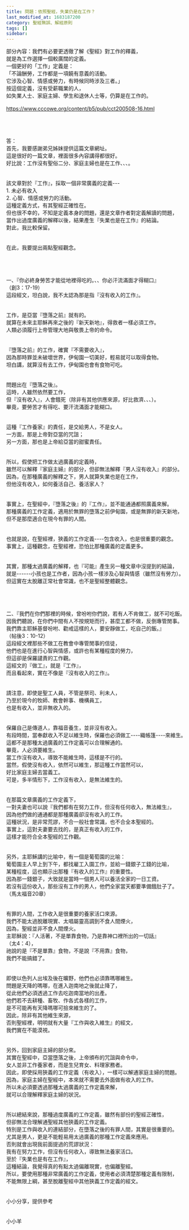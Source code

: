 ```yaml
---
title: 問題：依照聖經，失業仍是在工作？
last_modified_at: 1683187200
category: 聖經無誤、解經原則
tags: []
sidebar: 
---
```


 <div>部分內容：我們有必要更透徹了解《聖經》對工作的釋義，<br>
就是為工作選擇一個較廣闊的定義。<br>
一個更好的「工作」定義是：<br>
「不論酬勞，工作都是一項饒有意義的活動。<br>
它涉及心智、情感或勞力，有時候同時涉及三者。」<br>
按這個定義，沒有受薪職業的人，<br>
如失業人士、家庭主婦、學生和退休人士等，仍算是在工作的。</div>

<div>&nbsp;</div>

<div><a href="https://www.cccowe.org/content/b5/pub/cct200508-16.html" target="_blank">https://www.cccowe.org/content/b5/pub/cct200508-16.html</a></div>

<div>&nbsp;</div>

<div>&nbsp;</div>

<div>&nbsp;</div>

<div>&nbsp;</div>

<div>答：</div>

<div>首先，我要感謝弟兄姊妹提供這篇文章網址。</div>

<div>這是很好的一篇文章，裡面很多內容講得都很好。</div>

<div>好比說：工作沒有聖俗二分、家庭主婦也是在工作、、、。</div>

<div>&nbsp;</div>

<div>&nbsp;</div>

<div>該文章對於『工作』，採取一個非常廣義的定義---</div>

<div>1.<span style="white-space:pre"> </span>未必有收入</div>

<div>2.<span style="white-space:pre"> </span>心智、情感或勞力的活動。</div>

<div>這種定義方式，有其聖經正確性在。</div>

<div>但也很不幸的，不知是定義本身的問題，還是文章作者對定義解讀的問題，</div>

<div>當作出過度廣義的解釋以後，結果產生『失業也是在工作』的結論。</div>

<div>對此，我比較保留。</div>

<div>&nbsp;</div>

<div>&nbsp;</div>

<div>在此，我要提出兩點聖經觀念。</div>

<div>&nbsp;</div>

<div>&nbsp;</div>

<div>&nbsp;</div>

<div>&nbsp;</div>

<div>一、『你必終身勞苦才能從地裡得吃的。、、你必汗流滿面才得糊口』</div>

<div>（創3：17-19）</div>

<div>這段經文，坦白說，我不太認為那是指『沒有收入的工作』。</div>

<div>&nbsp;</div>

<div>&nbsp;</div>

<div>工作，是亞當『墮落之前』就有的。</div>

<div>就算在未來主耶穌再來之後的『新天新地』，得救者一樣必須工作。</div>

<div>人類必須履行上帝管理大地與敬畏上帝的命令。</div>

<div>&nbsp;</div>

<div>&nbsp;</div>

<div>『墮落之前』的工作，確實『不需要收入』，</div>

<div>因為那時罪並未破壞世界，伊甸園一切美好，輕易就可以取得食物。</div>

<div>坦白講，就算沒有去工作，伊甸園也會有食物可吃。</div>

<div>&nbsp;</div>

<div>&nbsp;</div>

<div>問題出在『墮落之後』。</div>

<div>這時，人雖然依然要工作，</div>

<div>但『沒有收入』，人會餓死（除非有其他供應來源，好比救濟、、、）。</div>

<div>畢竟，要勞苦才有得吃、要汗流滿面才能糊口。</div>

<div>&nbsp;</div>

<div>&nbsp;</div>

<div>這種『工作養家』的責任，是交給男人，不是女人。</div>

<div>一方面，那是上帝對亞當的咒詛；</div>

<div>另一方面，那也是上帝給亞當的甜蜜責任。</div>

<div>&nbsp;</div>

<div>&nbsp;</div>

<div>所以，假使把工作做太過廣義的定義時，</div>

<div>雖然可以解釋『家庭主婦』的部分，但卻無法解釋『男人沒有收入』的部分。</div>

<div>因為，在那種廣義的解釋之下，男人就算失業也是在工作，</div>

<div>但他沒有收入，如何養活自己、養活家人？</div>

<div>&nbsp;</div>

<div>&nbsp;</div>

<div>事實上，在聖經中，『墮落之後』的『工作』，並不能通通都照廣義來解。</div>

<div>那種廣義的工作定義，適用於無罪的墮落之前伊甸園，或是無罪的新天新地，</div>

<div>但不是那麼適合在現今有罪的人間。</div>

<div>&nbsp;</div>

<div>&nbsp;</div>

<div>也就是說，在聖經裡，狹義的工作定義----包含收入，也是很重要的觀念。</div>

<div>事實上，這種觀念，在聖經裡，恐怕比那種廣義的定義更多。</div>

<div>&nbsp;</div>

<div>&nbsp;</div>

<div>其實，那種太過廣義的解釋，也『可能』產生另一種文章中沒提到的結論，</div>

<div>就是------小孩也是工作者，因為小孩一樣涉及心智與情感（雖然沒有勞力）。</div>

<div>但這實在太脫離正常社會常識，也不是聖經整體觀念。</div>

<div>&nbsp;</div>

<div>&nbsp;</div>

<div>&nbsp;</div>

<div>&nbsp;</div>

<div>二、『我們在你們那裡的時候，曾吩咐你們說，若有人不肯做工，就不可吃飯。</div>

<div>因我們聽說，在你們中間有人不按規矩而行，甚麼工都不做，反倒專管閒事。</div>

<div>我們靠主耶穌基督吩咐、勸戒這樣的人，要安靜做工，吃自己的飯。』</div>

<div>（帖後3：10-12）</div>

<div>這段經文裡那些不做工在教會中專管閒事的信徒，</div>

<div>他們也是在進行心智與情感，或許也有某種程度的勞力，</div>

<div>但這卻是保羅譴責的工作觀。</div>

<div>這經文的『做工』，就是『工作』，</div>

<div>而且看起來，實在不像是『沒有收入的工作』。</div>

<div>&nbsp;</div>

<div>&nbsp;</div>

<div>請注意，即使是聖工人員，不管是祭司、利未人，</div>

<div>乃至於現今的牧師、教會幹事、機構員工，</div>

<div>也是有收入，並非無收入的。</div>

<div>&nbsp;</div>

<div>&nbsp;</div>

<div>保羅自己是傳道人，靠福音養生，並非沒有收入。</div>

<div>有段時間，當奉獻收入不足以維生時，保羅也必須做工----織帳篷----來維生。</div>

<div>這都不是那種太過廣義的工作定義可以合理解通的。</div>

<div>畢竟，人必須要維生。</div>

<div>當工作沒有收入，導致不能維生時，這樣是不行的。</div>

<div>當然，假使沒有收入，依然可以維生，那這種工作當然可以，</div>

<div>好比家庭主婦去當義工。</div>

<div>可是，多半情形下，工作沒有收入，是無法維生的。</div>

<div>&nbsp;</div>

<div>&nbsp;</div>

<div>在那篇文章廣義的工作定義下，</div>

<div>一對夫妻也可以說『我們都有在努力工作，但沒有任何收入，無法維生』，</div>

<div>因為他們做的通通都是那種廣義卻沒有收入的工作。</div>

<div>這種狀況，是非常荒謬，不合一般社會常識，也不合全本聖經的。</div>

<div>事實上，這對夫妻要去找的，是真正有收入的工作，</div>

<div>這樣才能符合全本聖經的工作觀。</div>

<div>&nbsp;</div>

<div>&nbsp;</div>

<div>另外，主耶穌講的比喻中，有一個是葡萄園的比喻：</div>

<div>葡萄園主人早上到下午，都找雇工入園工作，並給一錢銀子工錢的比喻，</div>

<div>某種程度，這也顯示出那種『有收入的工作』的重要性。</div>

<div>因為那一錢銀子，大致就是當時一個男人可以養活全家的一日工資。</div>

<div>若沒有這份收入，那些沒有工作的男人，他們全家當天都要準備餓肚子了。</div>

<div>（馬太福音20章）</div>

<div>&nbsp;</div>

<div>&nbsp;</div>

<div>有罪的人間，工作收入是很重要的養家活口來源。</div>

<div>我們不能太過脫離現實、太唱屬靈高調到不食人間煙火，</div>

<div>因為，聖經並非不食人間煙火。</div>

<div>主耶穌說：『人活著，不是單靠食物，乃是靠神口裡所出的一切話』</div>

<div>（太4：4），</div>

<div>祂說的是『不是單靠』食物，不是說『不用靠』食物，</div>

<div>我們不能搞錯了。</div>

<div>&nbsp;</div>

<div>&nbsp;</div>

<div>即使以色列人出埃及後在曠野，他們也必須靠嗎哪維生。</div>

<div>問題是天降的嗎哪，在進入迦南地之後就止降了，</div>

<div>從此他們必須透過工作去吃迦南當地的出產。</div>

<div>他們若不去耕種、畜牧、作各式各樣的工作，</div>

<div>是不可能再有天降嗎哪可撿來維生的了。</div>

<div>因此，除非有其他維生來源，</div>

<div>否則聖經裡，明明就有大量『工作與收入維生』的經文，</div>

<div>我們實在不能漠視。</div>

<div>&nbsp;</div>

<div>&nbsp;</div>

<div>另外，回到家庭主婦的部分來。</div>

<div>其實在聖經中，亞當墮落之後，上帝頒布的咒詛與命令中，</div>

<div>女人並非工作養家者，而是生兒育女、料理家務者。</div>

<div>因此，即使採用狹義的工作定義（有收入），一樣可以解通家庭主婦的問題。</div>

<div>因為，家庭主婦在聖經中，本來就不需要去外面做有收入的工作。</div>

<div>所以未必須要透過那種太過廣義的工作定義來解，</div>

<div>就可以合理解釋家庭主婦的狀況。</div>

<div>&nbsp;</div>

<div>&nbsp;</div>

<div>所以總結來說，那種過度廣義的工作定義，雖然有部份的聖經正確性，</div>

<div>但卻無法合理解通聖經其他狹義的工作定義。</div>

<div>特別是工作與收入的連結部分，在墮落之後的有罪人間，其實是很重要的。</div>

<div>尤其是男人，更是不能輕易用太過廣義的那種工作定義來應用。</div>

<div>否則就會出現我前面提過的荒謬狀況：</div>

<div>我有在努力工作，但沒有任何收入，導致無法養家活口。</div>

<div>至於『失業也是有在工作』，</div>

<div>這種結論，我覺得真的有點太過偏離現實，也偏離聖經。</div>

<div>所以，要使用那種非常廣義的工作定義，使用者必須清楚那種定義有限制，</div>

<div>不能無限上綱，甚至脫離聖經中其他狹義工作定義的經文。</div>

<div>&nbsp;</div>

<div>&nbsp;</div>

<div>小小分享，提供參考</div>

<div>&nbsp;</div>

<div>&nbsp;</div>

<div>小小羊</div>

<div>&nbsp;</div>
